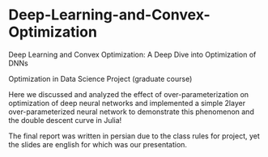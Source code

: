 # Deep-Learning-and-Convex-Optimization
Deep Learning and Convex Optimization: A Deep Dive into Optimization of DNNs

Optimization in Data Science Project (graduate course)

Here we discussed and analyzed the effect of over-parameterization on optimization of deep neural networks and implemented a simple
2layer over-parameterized neural network to demonstrate this phenomenon and the double descent curve in Julia!

The final report was written in persian due to the class rules for project, yet the slides are english for which was our presentation.
